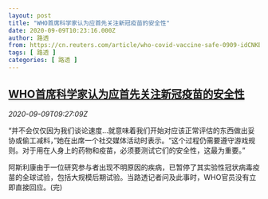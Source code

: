 ```yaml
---
layout: post
title: "WHO首席科学家认为应首先关注新冠疫苗的安全性"
date: 2020-09-09T10:23:16.000Z
author: 路透
from: https://cn.reuters.com/article/who-covid-vaccine-safe-0909-idCNKBS2601D1
tags: [ 路透 ]
categories: [ 路透 ]
---
```

<!--1599646996000-->
[WHO首席科学家认为应首先关注新冠疫苗的安全性](https://cn.reuters.com/article/who-covid-vaccine-safe-0909-idCNKBS2601D1)
------

<div>
<div><i>2020-09-09T09:27:09Z</i></div><p>“并不会仅仅因为我们谈论速度...就意味着我们开始对应该正常评估的东西做出妥协或偷工减料，”她在出席一个社交媒体活动时表示。“这个过程仍需要遵守游戏规则。对于用在人身上的药物和疫苗，必须要测试它们的安全性，这最为重要。”</p><p>阿斯利康由于一位研究参与者出现不明原因的疾病，已暂停了其实验性冠状病毒疫苗的全球试验，包括大规模后期试验。当路透记者问及此事时，WHO官员没有立即直接回应。(完)</p>
</div>
